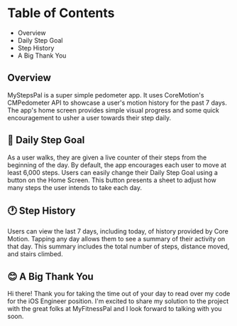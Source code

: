 # Table of Contents
- Overview
- Daily Step Goal
- Step History
- A Big Thank You

## Overview

MyStepsPal is a super simple pedometer app. It uses CoreMotion's CMPedometer API to showcase a user's motion history for the past 7 days. The app's home screen provides simple visual progress and some quick encouragement to usher a user towards their step daily. 


## 👟 Daily Step Goal
As a user walks, they are given a live counter of their steps from the beginning of the day. By default, the app encourages each user to move at least 6,000 steps. Users can easily change their Daily Step Goal using a button on the Home Screen. This button presents a sheet to adjust how many steps the user intends to take each day.

## 🕐 Step History
Users can view the last 7 days, including today, of history provided by Core Motion. Tapping any day allows them to see a summary of their activity on that day. This summary includes the total number of steps, distance moved, and stairs climbed.


## 😊 A Big Thank You
 Hi there! Thank you for taking the time out of your day to read over my code for the iOS Engineer position. I'm excited to share my solution to the project with the great folks at MyFitnessPal and I look forward to talking with you soon.


